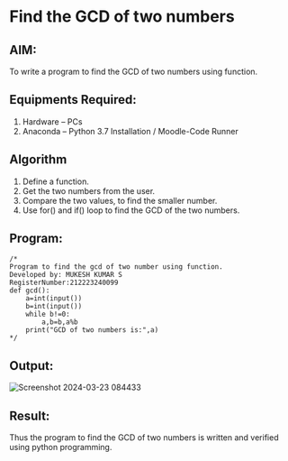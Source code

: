 # Find the GCD of two numbers

## AIM:
To write a program to find the GCD of two numbers using function.

## Equipments Required:
1. Hardware – PCs
2. Anaconda – Python 3.7 Installation / Moodle-Code Runner

## Algorithm
1. Define a function.
2. Get the two numbers from the user.
3. Compare the two values, to find the smaller number.
4. Use for() and if() loop to find the GCD of the two numbers.

## Program:
```
/*
Program to find the gcd of two number using function.
Developed by: MUKESH KUMAR S
RegisterNumber:212223240099
def gcd():
    a=int(input())
    b=int(input())
    while b!=0:
        a,b=b,a%b
    print("GCD of two numbers is:",a)
*/
```

## Output:
![Screenshot 2024-03-23 084433](https://github.com/mukeshkumar1110/GCD-of-two-numbers/assets/152305679/2cf47a3d-cad1-4ca2-bca7-64a6d43f6e60)



## Result:
Thus the program to find the GCD of two numbers is written and verified using python programming.

